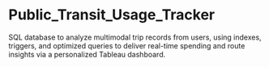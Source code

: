 # Public_Transit_Usage_Tracker
SQL database to analyze multimodal trip records from users, using indexes, triggers, and optimized queries to deliver real-time spending and route insights via a personalized Tableau dashboard.

